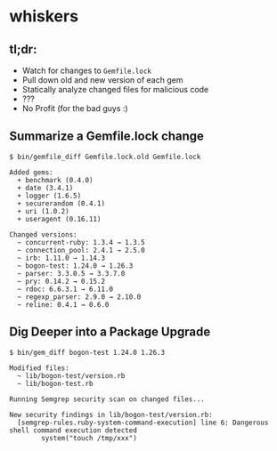 # whiskers


## tl;dr:

* Watch for changes to `Gemfile.lock`
* Pull down old and new version of each gem
* Statically analyze changed files for malicious code
* ???
* No Profit (for the bad guys :)

## Summarize a Gemfile.lock change

```
$ bin/gemfile_diff Gemfile.lock.old Gemfile.lock

Added gems:
  + benchmark (0.4.0)
  + date (3.4.1)
  + logger (1.6.5)
  + securerandom (0.4.1)
  + uri (1.0.2)
  + useragent (0.16.11)

Changed versions:
  ~ concurrent-ruby: 1.3.4 → 1.3.5
  ~ connection_pool: 2.4.1 → 2.5.0
  ~ irb: 1.11.0 → 1.14.3
  ~ bogon-test: 1.24.0 → 1.26.3
  ~ parser: 3.3.0.5 → 3.3.7.0
  ~ pry: 0.14.2 → 0.15.2
  ~ rdoc: 6.6.3.1 → 6.11.0
  ~ regexp_parser: 2.9.0 → 2.10.0
  ~ reline: 0.4.1 → 0.6.0
```

## Dig Deeper into a Package Upgrade

```
$ bin/gem_diff bogon-test 1.24.0 1.26.3

Modified files:
  ~ lib/bogon-test/version.rb
  ~ lib/bogon-test.rb

Running Semgrep security scan on changed files...

New security findings in lib/bogon-test/version.rb:
  [semgrep-rules.ruby-system-command-execution] line 6: Dangerous shell command execution detected
        system("touch /tmp/xxx")
```
